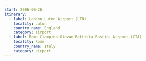 ```yaml
---
start: 2006-06-26
itinerary:
  - label: London Luton Airport (LTN)
    locality: Luton
    country_name: England
    category: airport
  - label: Rome Ciampino Giovan Battista Pastine Airport (CIA)
    locality: Rome
    country_name: Italy
    category: airport
---
```

